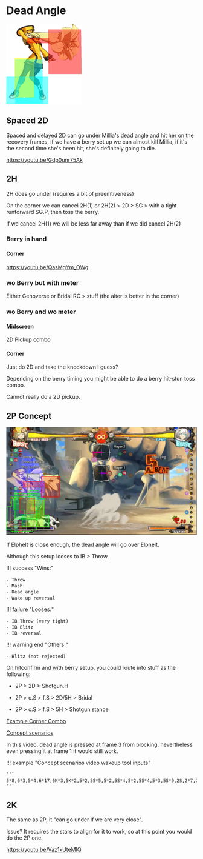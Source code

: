 # Dead Angle

![Millia_DA_Hitbox.png](src/Millia_DA_Hitbox.png)

## Spaced 2D

Spaced and delayed 2D can go under Millia's dead angle and hit her on the recovery frames, if we have a berry set up we can almost kill Millia, if it's the second time she's been hit, she's definitely going to die.

https://youtu.be/Gdp0unr75Ak

## 2H

2H does go under (requires a bit of preemtiveness)

On the corner we can cancel 2H(1) or 2H(2) > 2D > SG > with a tight runforward SG.P, then toss the berry.

If we cancel 2H(1) we will be less far away than if we did cancel 2H(2) 

### Berry in hand

#### Corner

https://youtu.be/QasMgYm_OWg

### wo Berry but with meter

Either Genoverse or Bridal RC > stuff (the alter is better in the corner)

### wo Berry and wo meter

#### Midscreen

2D Pickup combo

#### Corner

Just do 2D and take the knockdown I guess?

Depending on the berry timing you might be able to do a berry hit-stun toss combo. 

Cannot really do a 2D pickup.

## 2P Concept

![Elphelt_2P_Under_DA.jpg](src/Elphelt_2P_Under_Millia_DA.jpg)

If Elphelt is close enough, the dead angle will go over Elphelt.

Although this setup looses to IB > Throw

!!! success "Wins:"

    - Throw
    - Mash
    - Dead angle
    - Wake up reversal

!!! failure "Looses:"

    - IB Throw (very tight)
    - IB Blitz
    - IB reversal

!!! warning end "Others:"

    - Blitz (not rejected)

On hitconfirm and with berry setup, you could route into stuff as the following:

- 2P > 2D > Shotgun.H

- 2P > c.S > f.S > 2D/5H > Bridal

- 2P > c.S > f.S > 5H > Shotgun stance


[Example Corner Combo](https://youtu.be/5bJYna9MgSc)

[Concept scenarios](https://youtu.be/gRjloPkhlE4)

In this video, dead angle is pressed at frame 3 from blocking, nevertheless even pressing it at frame 1 it would still work.


!!! example "Concept scenarios video wakeup tool inputs"

    ```
    5*8,6*3,5*4,6*17,6K*3,5K*2,5*2,5S*5,5*2,5S*4,5*2,5S*4,5*3,5S*9,2S,2*7,2D*4,2*2,2D*14,1*2,4*4,4K*3,5K*16,5*37,2*3,3*2,6*3,6P,5P*5,5*6,6*2,5*4,6*4,3,2*3,2P*2,5P*2,5*22,6*3,5*3,6*4,3*7,3P*4,3*3,3P*3,3*2,3P*4,3*3,3P*4,3*2,3P*3,3*4,3P*5,3*5
    ```


## 2K

The same as 2P, it "can go under if we are very close".

Issue? It requires the stars to align for it to work, so at this point you would do the 2P one.

https://youtu.be/Vaz1kUteMIQ